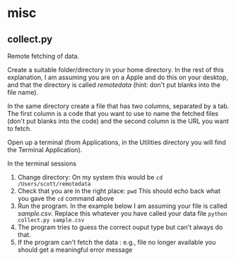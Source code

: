 # misc


## collect.py

Remote fetching of data.

Create a suitable folder/directory in your home directory. In the rest of this explanation, I am assuming you are on a Apple and do this on your desktop, and that the directory is called  *remotedata* (hint: don't put blanks into the file name).

In the same directory create a file that has two columns, separated by a tab. The first column is a code that you want to use to name the fetched files (don't put blanks into the code) and  the second column is the URL you want to fetch.

Open up a terminal (from Applications, in the Utilities directory you will find the Terminal Application).

In the terminal sessions
1. Change directory: On my system this would be `cd /Users/scott/remotedata`
1. Check that you are in the right place: `pwd` This should echo back what you gave the `cd` command above
1. Run the program. In the example below I am assuming your file is called *sample.csv*. Replace this whatever you have called your data file
  `python collect.py sample.csv`   
1. The program tries to guess the correct ouput type but can't always do that.
1. If the program can't fetch the data : e.g., file no longer available you should get a meaningful error message

